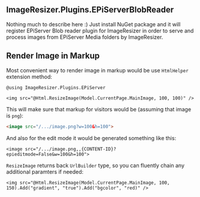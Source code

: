 ## ImageResizer.Plugins.EPiServerBlobReader

Nothing much to describe here :)
Just install NuGet package and it will register EPiServer Blob reader plugin for ImageResizer in order to serve and process images from EPiServer Media folders by ImageResizer.

## Render Image in Markup
Most convenient way to render image in markup would be use `HtmlHelper` extension method:

```
@using ImageResizer.Plugins.EPiServer

<img src="@Html.ResizeImage(Model.CurrentPage.MainImage, 100, 100)" />
```

This will make sure that markup for visitors would be (assuming that image is `png`):

```html
<image src="/.../image.png?w=100&h=100">
```

And also for the edit mode it would be generated something like this:

```
<image src="/.../image.png,,{CONTENT-ID}?epieditmode=False&w=100&h=100">
```

`ResizeImage` returns back `UrlBuilder` type, so you can fluently chain any additional paramters if needed:

```
<img src="@Html.ResizeImage(Model.CurrentPage.MainImage, 100, 150).Add("gradient", "true").Add("bgcolor", "red)" />
```
